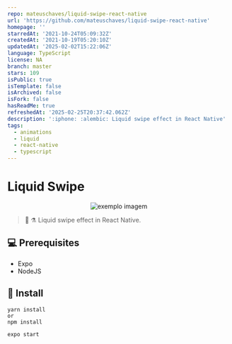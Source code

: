 ```yaml
---
repo: mateuschaves/liquid-swipe-react-native
url: 'https://github.com/mateuschaves/liquid-swipe-react-native'
homepage: ''
starredAt: '2021-10-24T05:09:32Z'
createdAt: '2021-10-19T05:20:10Z'
updatedAt: '2025-02-02T15:22:06Z'
language: TypeScript
license: NA
branch: master
stars: 109
isPublic: true
isTemplate: false
isArchived: false
isFork: false
hasReadMe: true
refreshedAt: '2025-02-25T20:37:42.062Z'
description: ':iphone: :alembic: Liquid swipe effect in React Native'
tags:
  - animations
  - liquid
  - react-native
  - typescript
---
```


# Liquid Swipe

<p align="center">
  <img src="git/animation.gif" alt="exemplo imagem">
</p>

>:iphone: :alembic: Liquid swipe effect in React Native.

## 💻 Prerequisites

* Expo
* NodeJS

## 🚀 Install

```
yarn install
or
npm install
```

```
expo start
```
